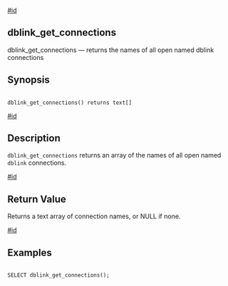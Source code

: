 [#id](#CONTRIB-DBLINK-GET-CONNECTIONS)

## dblink_get_connections

dblink_get_connections — returns the names of all open named dblink connections

## Synopsis

```

dblink_get_connections() returns text[]
```

[#id](#id-1.11.7.22.13.5)

## Description

`dblink_get_connections` returns an array of the names of all open named `dblink` connections.

[#id](#id-1.11.7.22.13.6)

## Return Value

Returns a text array of connection names, or NULL if none.

[#id](#id-1.11.7.22.13.7)

## Examples

```

SELECT dblink_get_connections();
```
